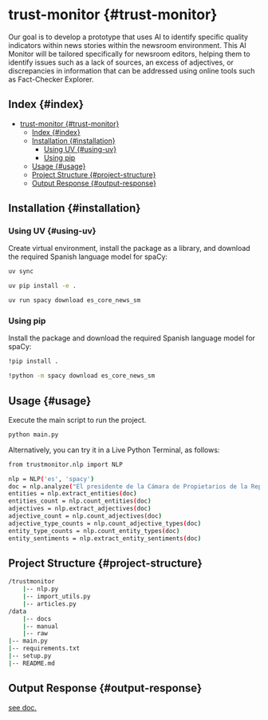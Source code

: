 # trust-monitor {#trust-monitor}

Our goal is to develop a prototype that uses AI to identify specific quality indicators within news stories within the newsroom environment. This AI Monitor will be tailored specifically for newsroom editors, helping them to identify issues such as a lack of sources, an excess of adjectives, or discrepancies in information that can be addressed using online tools such as Fact-Checker Explorer.

## Index {#index}

- [trust-monitor {#trust-monitor}](#trust-monitor-trust-monitor)
  - [Index {#index}](#index-index)
  - [Installation {#installation}](#installation-installation)
    - [Using UV {#using-uv}](#using-uv-using-uv)
    - [Using pip](#using-pip)
  - [Usage {#usage}](#usage-usage)
  - [Project Structure {#project-structure}](#project-structure-project-structure)
  - [Output Response {#output-response}](#output-response-output-response)

## Installation {#installation}

### Using UV {#using-uv}

Create virtual environment, install the package as a library, and download the required Spanish language model for spaCy:

```bash
uv sync

uv pip install -e .

uv run spacy download es_core_news_sm
```

### Using pip

Install the package and download the required Spanish language model for spaCy:

```bash
!pip install .

!python -m spacy download es_core_news_sm
```

## Usage {#usage}

Execute the main script to run the project.

``` bash
python main.py
```

Alternatively, you can try it in a Live Python Terminal, as follows:

``` bash
from trustmonitor.nlp import NLP

nlp = NLP('es', 'spacy')
doc = nlp.analyze("El presidente de la Cámara de Propietarios de la República Argentina aseguró...")
entities = nlp.extract_entities(doc)
entities_count = nlp.count_entities(doc)
adjectives = nlp.extract_adjectives(doc)
adjective_count = nlp.count_adjectives(doc)
adjective_type_counts = nlp.count_adjective_types(doc)
entity_type_counts = nlp.count_entity_types(doc)
entity_sentiments = nlp.extract_entity_sentiments(doc)
```

## Project Structure {#project-structure}

``` bash
/trustmonitor
    |-- nlp.py
    |-- import_utils.py
    |-- articles.py
/data
    |-- docs
    |-- manual
    |-- raw
|-- main.py
|-- requirements.txt
|-- setup.py
|-- README.md
```

## Output Response {#output-response}

[see doc.](./docs/Trust_API_Anotacion_Noticias_Documentacion.pdf)